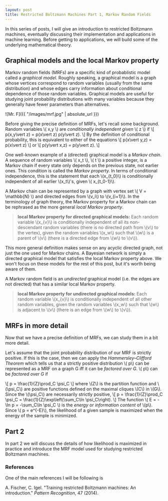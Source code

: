 ```yaml
---
layout: post
title: Restricted Boltzmann Machines Part 1, Markov Random Fields
---
```


In this series of posts, I will give an introduction to restricted Boltzmann machines, eventually discussing their implementation and applications in machine learning. Before getting to applications, we will build some of the underlying mathematical theory. 

## Graphical models and the local Markov property

Markov random fields (MRFs) are a specific kind of probablistic model called a *graphical model*. Roughly speaking, a graphical model is a graph whose vertices correspond to random variables (usually from the same distribution) and whose edges carry information about conditional dependence of those random variables. Graphical models are useful for studying joint probability distributions with many variables because they generally have fewer parameters than alternatives.

![Mr. F]({{ "/images/mrf.jpg" | absolute_url }})

Before giving the precise definition of MRFs, let's recall some background. Random variables \\( x,y \\) are *conditionally independent given* \\( z \\) if 
\\[
p(x,y\vert z) = p(x\vert z) p(y\vert z).
\\]
By the definition of conditional probability, this is equivalent to either of the equations
\\[
p(x\vert y,z) = p(x\vert z)
\\] 
or 
\\[ 
p(y\vert x,z) = p(y\vert z).
\\]

One well-known example of a (directed) graphical model is a *Markov chain*. A sequence of random variables \\( x_t \\),  \\( t \\) a positive integer, is a Markov chain if every state only depends on the previous state, not earlier ones. This condition is called the *Markov property.* In terms of conditional independence, this is the statement that each \\(x_{t_0}\\) is conditionally independent of all earlier \\(x_t\\)'s, given \\( x_{t_0-1}\\).

A Markov chain can be represented by a graph with vertex set \\( V = \mathbb{N} \\) and directed edges from \\(v_i\\) to \\(v_{i+1}\\). In the terminology of graph theory, the Markov property for a Markov chain can be rephrased as the more general *local Markov property*.

> **local Markov property for directed graphical models:** Each random variable \\(x_{v}\\) is conditionally independent of all its non-descendant random variables (there is no directed path from \\(v\\) to the vertex), given the random variables \\(x_w\\) such that \\(w\\) is a parent of \\(v\\) (there is a directed edge from \\(w\\) to \\(v\\)).

This more general definition makes sense on any acyclic directed graph, not just the one used for Markov chains. A Bayesian network is simply a directed graphical model that satisfies the local Markov property above. We won't focus on these models for the rest of this post, but it's worth being aware of them.

A Markov random field is an *undirected* graphical model (i.e. the edges are not directed) that has a similar local Markov property. 

> **local Markov property for undirected graphical models:** Each random variable \\(x_{v}\\) is conditionally independent of all other random variables, given the random variables \\(x_w\\) such that \\(w\\) is adjacent to \\(v\\) (there is an edge from \\(w\\) to \\(v\\)).

## MRFs in more detail

Now that we have a precise definition of MRFs, we can study them in a bit more detail.  

Let's assume that the joint probability distribution of our MRF is strictly positive.  If this is the case, then we can apply the  *Hammersley–Clifford Theorem* which tells us that a strictly positive distribution \\( p\\) can be represented as a MRF on a graph G iff it can be *factored over G*. \\( p\\) can be *factored over G* if

\\[
p = \frac{1}{Z}\prod_C \psi_C
\\]
where \\(Z\\) is the partition function and \\(\psi_C\\) are positive functions defined on the maximal cliques \\(C\\) in \\(G\\). Since the \\(\psi_C\\) are necessarily strictly positive, 
\\[
p = \frac{1}{Z}\prod_C \psi_C = \frac{1}{Z}\exp\left(\sum_C\ln \psi_C\right).
\\]
The function \\( E = -\ln p = -\sum_C\ln \psi_C \\) is the *energy* or *information content* of \\(p\\). Since \\( p = e^{-E}\\), the likelihood of a given sample is maximized when the energy of the sample is minimized.

## Part 2

In part 2 we will discuss the details of how likelihood is maximized in practice and introduce the MRF model used for studying restricted Boltzmann machines.

### References

One of the main references I will be following is 

A. Fischer, C. Igel. "Training restricted Boltzmann machines: An introduction." *Pattern Recognition*, 47 (2014).
